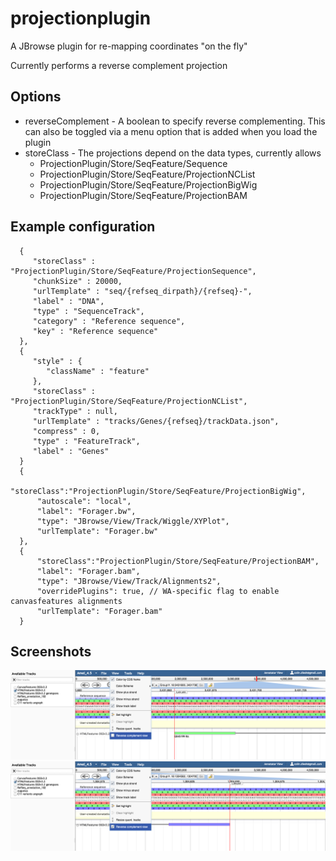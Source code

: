 # projectionplugin

A JBrowse plugin for re-mapping coordinates "on the fly"

Currently performs a reverse complement projection


## Options

* reverseComplement - A boolean to specify reverse complementing. This can also be toggled via a menu option that is added when you load the plugin
* storeClass - The projections depend on the data types, currently allows
  * ProjectionPlugin/Store/SeqFeature/Sequence
  * ProjectionPlugin/Store/SeqFeature/ProjectionNCList
  * ProjectionPlugin/Store/SeqFeature/ProjectionBigWig
  * ProjectionPlugin/Store/SeqFeature/ProjectionBAM



## Example configuration


      {
         "storeClass" : "ProjectionPlugin/Store/SeqFeature/ProjectionSequence",
         "chunkSize" : 20000,
         "urlTemplate" : "seq/{refseq_dirpath}/{refseq}-",
         "label" : "DNA",
         "type" : "SequenceTrack",
         "category" : "Reference sequence",
         "key" : "Reference sequence"
      },
      {
         "style" : {
            "className" : "feature"
         },
         "storeClass" : "ProjectionPlugin/Store/SeqFeature/ProjectionNCList",
         "trackType" : null,
         "urlTemplate" : "tracks/Genes/{refseq}/trackData.json",
         "compress" : 0,
         "type" : "FeatureTrack",
         "label" : "Genes"
      }
      {
          "storeClass":"ProjectionPlugin/Store/SeqFeature/ProjectionBigWig",
          "autoscale": "local",
          "label": "Forager.bw",
          "type": "JBrowse/View/Track/Wiggle/XYPlot",
          "urlTemplate": "Forager.bw"
      },
      {
          "storeClass":"ProjectionPlugin/Store/SeqFeature/ProjectionBAM",
          "label": "Forager.bam",
          "type": "JBrowse/View/Track/Alignments2",
          "overridePlugins": true, // WA-specific flag to enable canvasfeatures alignments
          "urlTemplate": "Forager.bam"
      }

## Screenshots

![](img/forward.png)
![](img/reverse.png)




